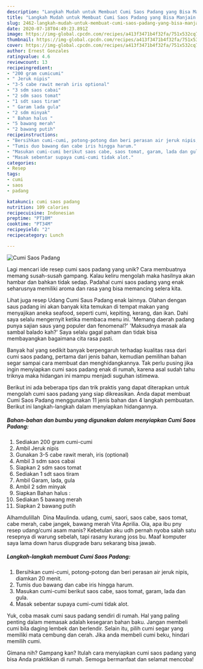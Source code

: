```yaml
---
description: "Langkah Mudah untuk Membuat Cumi Saos Padang yang Bisa Manjain Lidah"
title: "Langkah Mudah untuk Membuat Cumi Saos Padang yang Bisa Manjain Lidah"
slug: 2462-langkah-mudah-untuk-membuat-cumi-saos-padang-yang-bisa-manjain-lidah
date: 2020-07-18T04:49:23.891Z
image: https://img-global.cpcdn.com/recipes/a413f3471b4f32fa/751x532cq70/cumi-saos-padang-foto-resep-utama.jpg
thumbnail: https://img-global.cpcdn.com/recipes/a413f3471b4f32fa/751x532cq70/cumi-saos-padang-foto-resep-utama.jpg
cover: https://img-global.cpcdn.com/recipes/a413f3471b4f32fa/751x532cq70/cumi-saos-padang-foto-resep-utama.jpg
author: Ernest Gonzales
ratingvalue: 4.6
reviewcount: 13
recipeingredient:
- "200 gram cumicumi"
- " Jeruk nipis"
- "3-5 cabe rawit merah iris optional"
- "3 sdm saos cabai"
- "2 sdm saos tomat"
- "1 sdt saos tiram"
- " Garam lada gula"
- "2 sdm minyak"
- " Bahan halus "
- "5 bawang merah"
- "2 bawang putih"
recipeinstructions:
- "Bersihkan cumi-cumi, potong-potong dan beri perasan air jeruk nipis, diamkan 20 menit."
- "Tumis duo bawang dan cabe iris hingga harum."
- "Masukan cumi-cumi berikut saos cabe, saos tomat, garam, lada dan gula."
- "Masak sebentar supaya cumi-cumi tidak alot."
categories:
- Resep
tags:
- cumi
- saos
- padang

katakunci: cumi saos padang 
nutrition: 109 calories
recipecuisine: Indonesian
preptime: "PT10M"
cooktime: "PT34M"
recipeyield: "2"
recipecategory: Lunch

---
```



![Cumi Saos Padang](https://img-global.cpcdn.com/recipes/a413f3471b4f32fa/751x532cq70/cumi-saos-padang-foto-resep-utama.jpg)

Lagi mencari ide resep cumi saos padang yang unik? Cara membuatnya memang susah-susah gampang. Kalau keliru mengolah maka hasilnya akan hambar dan bahkan tidak sedap. Padahal cumi saos padang yang enak seharusnya memiliki aroma dan rasa yang bisa memancing selera kita.

Lihat juga resep Udang Cumi Saus Padang enak lainnya. Olahan dengan saus padang ini akan banyak kita temukan di tempat makan yang menyajikan aneka seafood, seperti cumi, kepiting, kerang, dan ikan. Dahi saya selalu mengernyit ketika membaca menu ini. &#39;Memang daerah padang punya sajian saus yang populer dan fenomenal?&#39; &#39;Maksudnya masak ala sambal balado kah?&#39; Saya selalu gagal paham dan tidak bisa membayangkan bagaimana cita rasa pasti.

Banyak hal yang sedikit banyak berpengaruh terhadap kualitas rasa dari cumi saos padang, pertama dari jenis bahan, kemudian pemilihan bahan segar sampai cara membuat dan menghidangkannya. Tak perlu pusing jika ingin menyiapkan cumi saos padang enak di rumah, karena asal sudah tahu triknya maka hidangan ini mampu menjadi suguhan istimewa.


Berikut ini ada beberapa tips dan trik praktis yang dapat diterapkan untuk mengolah cumi saos padang yang siap dikreasikan. Anda dapat membuat Cumi Saos Padang menggunakan 11 jenis bahan dan 4 langkah pembuatan. Berikut ini langkah-langkah dalam menyiapkan hidangannya.

<!--inarticleads1-->

##### Bahan-bahan dan bumbu yang digunakan dalam menyiapkan Cumi Saos Padang:

1. Sediakan 200 gram cumi-cumi
1. Ambil  Jeruk nipis
1. Gunakan 3-5 cabe rawit merah, iris (optional)
1. Ambil 3 sdm saos cabai
1. Siapkan 2 sdm saos tomat
1. Sediakan 1 sdt saos tiram
1. Ambil  Garam, lada, gula
1. Ambil 2 sdm minyak
1. Siapkan  Bahan halus :
1. Sediakan 5 bawang merah
1. Siapkan 2 bawang putih


Alhamdulillah ️ Dina Maulinda. udang, cumi, saori, saos cabe, saos tomat, cabe merah, cabe jangek, bawang merah Vita Aprilia. Oia, apa ibu pny resep udang/cumi asam manis? Kebetulan aku udh pernah nyoba salah satu resepnya di warung sebelah, tapi rasany kurang joss bu. Maaf komputer saya lama down harus diupgrade baru sekarang bisa jawab. 

<!--inarticleads2-->

##### Langkah-langkah membuat Cumi Saos Padang:

1. Bersihkan cumi-cumi, potong-potong dan beri perasan air jeruk nipis, diamkan 20 menit.
1. Tumis duo bawang dan cabe iris hingga harum.
1. Masukan cumi-cumi berikut saos cabe, saos tomat, garam, lada dan gula.
1. Masak sebentar supaya cumi-cumi tidak alot.


Yuk, coba masak cumi saus padang sendiri di rumah. Hal yang paling penting dalam memasak adalah kesegaran bahan baku. Jangan membeli cumi bila daging lembek dan berlendir. Selain itu, pilih cumi segar yang memiliki mata cembung dan cerah. Jika anda membeli cumi beku, hindari memilih cumi. 

Gimana nih? Gampang kan? Itulah cara menyiapkan cumi saos padang yang bisa Anda praktikkan di rumah. Semoga bermanfaat dan selamat mencoba!

